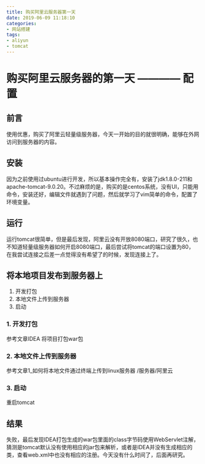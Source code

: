```yaml
---
title: 购买阿里云服务器第一天
date: 2019-06-09 11:18:10
categories: 
- 网站搭建
tags: 
- aliyun
- tomcat
---
```


# 购买阿里云服务器的第一天 ———— 配置

## 前言
使用优惠，购买了阿里云轻量级服务器，今天一开始的目的就很明确，能够在外网访问到服务器的内容。

## 安装
因为之前使用过ubuntu进行开发，所以基本操作完全有，安装了jdk1.8.0-211和apache-tomcat-9.0.20。不过麻烦的是，购买的是centos系统，没有UI，只能用命令，安装还好，编辑文件就遇到了问题，然后就学习了vim简单的命令，配置了环境变量。

## 运行
运行tomcat很简单，但是最后发现，阿里云没有开放8080端口，研究了很久，也不知道轻量级服务器如何开启8080端口，最后尝试将tomcat的端口设置为80，在我尝试连接之后差一点觉得没有希望了的时候，发现连接上了。

## 将本地项目发布到服务器上
1. 开发打包
2. 本地文件上传到服务器
3. 启动

### 1. 开发打包
参考文章IDEA 将项目打包war包

### 2. 本地文件上传到服务器
参考文章1_如何将本地文件通过终端上传到linux服务器 /服务器/阿里云

### 3. 启动
重启tomcat

## 结果
失败，最后发现IDEA打包生成的war包里面的class字节码使用WebServlet注解，猜测是tomcat默认没有使用相应的jar包来解析，或者是IDEA并没有生成相应的类，查看web.xml中也没有相应的注册。今天没有什么时间了，后面再研究。
